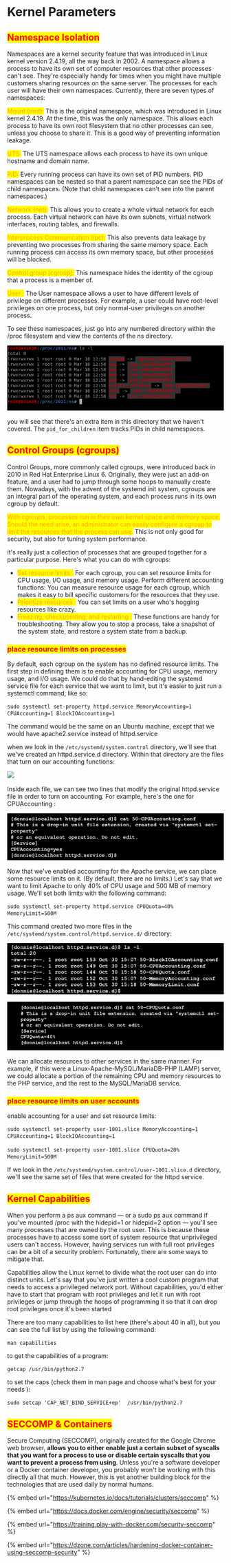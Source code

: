 # Kernel Parameters

## <mark style="color:red;">Namespace Isolation</mark>

Namespaces are a kernel security feature that was introduced in Linux kernel version 2.4.19, all the way back in 2002. A namespace allows a process to have its own set of computer resources that other processes can't see. They're especially handy for times when you might have multiple customers sharing resources on the same server. The processes for each user will have their own namespaces. Currently, there are seven types of namespaces:

<mark style="color:orange;">Mount (mnt):</mark> This is the original namespace, which was introduced in Linux kernel 2.4.19. At the time, this was the only namespace. This allows each process to have its own root filesystem that no other processes can see, unless you choose to share it. This is a good way of preventing information leakage.

<mark style="color:orange;">UTS:</mark> The UTS namespace allows each process to have its own unique hostname and domain name.

<mark style="color:orange;">PID:</mark> Every running process can have its own set of PID numbers. PID namespaces can be nested so that a parent namespace can see the PIDs of child namespaces. (Note that child namespaces can't see into the parent namespaces.)

<mark style="color:orange;">Network (net):</mark> This allows you to create a whole virtual network for each process. Each virtual network can have its own subnets, virtual network interfaces, routing tables, and firewalls.

<mark style="color:orange;">Interprocess Communication (ipc):</mark> This also prevents data leakage by preventing two processes from sharing the same memory space. Each running process can access its own memory space, but other processes will be blocked.

<mark style="color:orange;">Control group (cgroup):</mark> This namespace hides the identity of the cgroup that a process is a member of.

<mark style="color:orange;">User :</mark> The User namespace allows a user to have different levels of privilege on different processes. For example, a user could have root-level privileges on one process, but only normal-user privileges on another process.

To see these namespaces, just go into any numbered directory within the /proc filesystem and view the contents of the ns directory.

![](<../../../.gitbook/assets/image (279).png>)

you will see that there's an extra item in this directory that we haven't covered. The `pid_for_children` item tracks PIDs in child namespaces.

## <mark style="color:red;">Control Groups (cgroups)</mark>

Control Groups, more commonly called cgroups, were introduced back in 2010 in Red Hat Enterprise Linux 6. Originally, they were just an add-on feature, and a user had to jump through some hoops to manually create them. Nowadays, with the advent of the systemd init system, cgroups are an integral part of the operating system, and each process runs in its own cgroup by default.

<mark style="color:orange;">With cgroups, processes run in their own kernel space and memory space. Should the need arise, an administrator can easily configure a cgroup to limit the resources that the process can use.</mark> This is not only good for security, but also for tuning system performance.

it's really just a collection of processes that are grouped together for a particular purpose. Here's what you can do with cgroups:

* <mark style="color:orange;">Set resource limits :</mark> For each cgroup, you can set resource limits for CPU usage, I/O usage, and memory usage. Perform different accounting functions: You can measure resource usage for each cgroup, which makes it easy to bill specific customers for the resources that they use.
* <mark style="color:orange;">Prioritize resources :</mark> You can set limits on a user who's hogging resources like crazy.
* <mark style="color:orange;">Freezing, checkpointing, and restarting :</mark> These functions are handy for troubleshooting. They allow you to stop a process, take a snapshot of the system state, and restore a system state from a backup.

### <mark style="color:red;">place resource limits on processes</mark>

By default, each cgroup on the system has no defined resource limits. The first step in defining them is to enable accounting for CPU usage, memory usage, and I/O usage. We could do that by hand-editing the systemd service file for each service that we want to limit, but it's easier to just run a systemctl command, like so:

```
sudo systemctl set-property httpd.service MemoryAccounting=1
CPUAccounting=1 BlockIOAccounting=1
```

The command would be the same on an Ubuntu machine, except that we would have apache2.service instead of httpd.service

when we look in the `/etc/systemd/system.control` directory, we'll see that we've created an httpd.service.d directory. Within that directory are the files that turn on our accounting functions:

![](<../../../.gitbook/assets/image (287) (1).png>)

Inside each file, we can see two lines that modify the original httpd.service file in order to turn on accounting. For example, here's the one for CPUAccounting :

![](<../../../.gitbook/assets/image (272).png>)

Now that we've enabled accounting for the Apache service, we can place some resource limits on it. (By default, there are no limits.) Let's say that we want to limit Apache to only 40% of CPU usage and 500 MB of memory usage. We'll set both limits with the following command:

```
sudo systemctl set-property httpd.service CPUQuota=40% MemoryLimit=500M
```

This command created two more files in the `/etc/systemd/system.control/httpd.service.d/` directory:

![](<../../../.gitbook/assets/image (290).png>)

![](<../../../.gitbook/assets/image (294) (1).png>)

We can allocate resources to other services in the same manner. For example, if this were a Linux-Apache-MySQL/MariaDB-PHP (LAMP) server, we could allocate a portion of the remaining CPU and memory resources to the PHP service, and the rest to the MySQL/MariaDB service.

### <mark style="color:red;">place resource limits on user accounts</mark>

enable accounting for a user and set resource limits:

```
sudo systemctl set-property user-1001.slice MemoryAccounting=1 CPUAccounting=1 BlockIOAccounting=1

sudo systemctl set-property user-1001.slice CPUQuota=20% MemoryLimit=500M
```

If we look in the `/etc/systemd/system.control/user-1001.slice.d` directory, we'll see the same set of files that were created for the httpd service.

## <mark style="color:red;">Kernel Capabilities</mark>

When you perform a ps aux command — or a sudo ps aux command if you've mounted /proc with the hidepid=1 or hidepid=2 option — you'll see many processes that are owned by the root user. This is because these processes have to access some sort of system resource that unprivileged users can't access. However, having services run with full root privileges can be a bit of a security problem. Fortunately, there are some ways to mitigate that.

Capabilities allow the Linux kernel to divide what the root user can do into distinct units. Let's say that you've just written a cool custom program that needs to access a privileged network port. Without capabilities, you'd either have to start that program with root privileges and let it run with root privileges or jump through the hoops of programming it so that it can drop root privileges once it's been started

There are too many capabilities to list here (there's about 40 in all), but you can see the full list by using the following command:

```
man capabilities
```

to get the capabilities of a program:

```
getcap /usr/bin/python2.7
```

to set the caps (check them in man page and choose what's best for your needs ):

```
sudo setcap 'CAP_NET_BIND_SERVICE+ep'  /usr/bin/python2.7
```

## <mark style="color:red;">SECCOMP & Containers</mark>

Secure Computing (SECCOMP), originally created for the Google Chrome web browser, **allows you to either enable just a certain subset of syscalls that you want for a process to use or disable certain syscalls that you want to prevent a process from using**. Unless you're a software developer or a Docker container developer, you probably won't be working with this directly all that much. However, this is yet another building block for the technologies that are used daily by normal humans.

{% embed url="https://kubernetes.io/docs/tutorials/clusters/seccomp" %}

{% embed url="https://docs.docker.com/engine/security/seccomp" %}

{% embed url="https://training.play-with-docker.com/security-seccomp" %}

{% embed url="https://dzone.com/articles/hardening-docker-container-using-seccomp-security" %}
